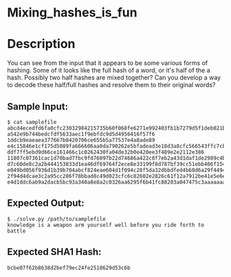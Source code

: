 # Mixing_hashes_is_fun

# Description

<p>You can see from the input that it appears to be some various forms of hashing. Some of it looks like the full hash of a word, or it's half of the a hash. Possibly two half hashes are mixed together? Can you develop a way to decode these half/full hashes and resolve them to their original words?</p>

## Sample Input:

```
$ cat samplefile
abcd4ecedfd6fa0cfc23032984215735b60f068fe6271e992403fb1b7279d5f1deb021ba891 a542e9b744bedcfdf5633aec1f9ebfdc9d5d4956416f57f6 1ddcb9eaeaea377667b8420706ce655b5a77537e4a8ade89 e4c15846e1cf175d5089fa666606aa0da790262e5bfadead3e18d3a8cfc566543ffc7cb4c190d ddf7ff5ebd9d66ce161466c1c0262430fa04de32b0e420ee3f489e2e2112e386 11807c07361cac1d70bad7fbc9fd76097b22d74686a422c8f7eb2a43d1daf1de2989c4b0d218b255 d7c60de8c2a2b444153833d1ea46df69764f2ece8e33199f8d787bf39cc51ebb406f15480c7e780e e049bd056f936d1b39b704abcf824eae604d1f094c28f5da32dbbdfed4b60d6a29f449411fd45cb3 2f94d4dcae3c2a95cc286f78bbad8c49d023cfc6c82602e2826c61f12a7912be41e5e6e8c77263915da9fce1f5b5ef70 e4d1ddc6ab9a2dacb5bc93a340a8e8a2c0326aa6295f6b41fc88203a047475c3aaaaaaaaaaaaaaaaaaaaaaaaaaaaaaaa
```
## Expected Output:

```
$ ./solve.py /path/to/samplefile
knowledge is a weapon arm yourself well before you ride forth to battle
```
## Expected SHA1 Hash:

```
bcbe07f62b8638d2bef79ec24fe2518629d53c6b
```
